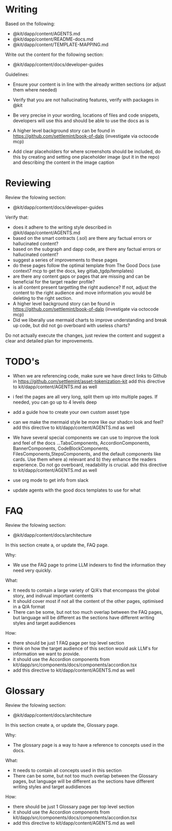 # Writing

Based on the following:

- @kit/dapp/content/AGENTS.md
- @kit/dapp/content/README-docs.md
- @kit/dapp/content/TEMPLATE-MAPPING.md

Write out the content for the following section:

- @kit/dapp/content/docs/developer-guides

Guidelines:

- Ensure your content is in line with the already written sections (or adjust
  them where needed)
- Verify that you are not hallucinating features, verify with packages in @kit
- Be very precise in your wording, locations of files and code snippets,
  developers will use this and should be able to use the docs as is

- A higher level background story can be found in
  <https://github.com/settlemint/book-of-dalp> (investigate via octocode mcp)

- Add clear placeholders for where screenshots should be included, do this by
  creating and setting one placeholder image (put it in the repo) and describing
  the content in the image caption

# Reviewing

Review the folowing section:

- @kit/dapp/content/docs/developer-guides

Verify that:

- does it adhere to the writing style described in @kit/dapp/content/AGENTS.md
- based on the smart contracts (.sol) are there any factual errors or
  hallucinated content?
- based on the subgraph and dapp code, are there any factual errors or
  hallucinated content?
- suggest a series of improvements to these pages
- do these pages follow the optimal template from The Good Docs (use context7
  mcp to get the docs, key gitlab_tgdp/templates)
- are there any content gaps or pages that are missing and can be beneficial for
  the target reader profile?
- is all content present targetting the right audience? If not, adjust the
  content to the right audience and move information you would be deleting to
  the right section.
- A higher level background story can be found in
  <https://github.com/settlemint/book-of-dalp> (investigate via octocode mcp)
- Did we liberally use mermaid charts to improve understanding and break up
  code, but did not go overboard with useless charts?

Do not actually execute the changes, just review the content and suggest a clear
and detailed plan for improvements.

# TODO's

- When we are referencing code, make sure we have direct links to Github in
  <https://github.com/settlemint/asset-tokenization-kit> add this directive to
  kit/dapp/content/AGENTS.md as well
- i feel the pages are all very long, split them up into multiple pages. If
  needed, you can go up to 4 levels deep
- add a guide how to create your own custom asset type

- can we make the mermaid style be more like our shadcn look and feel? add this
  directive to kit/dapp/content/AGENTS.md as well
- We have several special components we can use to improve the look and feel of
  the docs ...TabsComponents, AccordionComponents, BannerComponents,
  CodeBlockComponents, FilesComponents,StepsComponents, and the default
  components like cards. Use them where a) relevant and b) they enhance the
  readers experience. Do not go overboard, readability is crucial. add this
  directive to kit/dapp/content/AGENTS.md as well
- use org mode to get info from slack
- update agents with the good docs templates to use for what

# FAQ

Review the folowing section:

- @kit/dapp/content/docs/architecture

In this section create a, or update the, FAQ page.

Why:

- We use the FAQ page to prime LLM indexers to find the information they need
  very quickly.

What:

- It needs to contain a large variety of Q/A's that encompass the global story,
  and indivual important contents
- It should cover most if not all the content of the other pages, optimised in a
  Q/A format
- There can be some, but not too much overlap between the FAQ pages, but
  language will be different as the sections have different writing styles and
  target audidiences

How:

- there should be just 1 FAQ page per top level section
- think on how the target audience of this section would ask LLM's for
  information we want to provide.
- it should use the Accordion components from
  kit/dapp/src/components/docs/components/accordion.tsx
- add this directive to kit/dapp/content/AGENTS.md as well

# Glossary

Review the folowing section:

- @kit/dapp/content/docs/architecture

In this section create a, or update the, Glossary page.

Why:

- The glossary page is a way to have a reference to concepts used in the docs.

What:

- It needs to contain all concepts used in this section
- There can be some, but not too much overlap between the Glossary pages, but
  language will be different as the sections have different writing styles and
  target audidiences

How:

- there should be just 1 Glossary page per top level section
- it should use the Accordion components from
  kit/dapp/src/components/docs/components/accordion.tsx
- add this directive to kit/dapp/content/AGENTS.md as well
